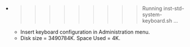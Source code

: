* >>>>>>>>> Running inst-std-system-keyboard.sh ...
  * Insert keyboard configuration in Administration menu.
  * Disk size = 3490784K. Space Used = 4K.
